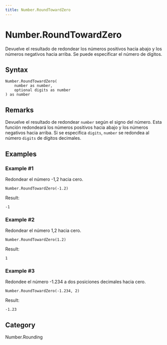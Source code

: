 ```yaml
---
title: Number.RoundTowardZero
---
```


# Number.RoundTowardZero


Devuelve el resultado de redondear los números positivos hacia abajo y los números negativos hacia arriba. Se puede especificar el número de dígitos.


## Syntax

```powerquery
Number.RoundTowardZero(
    number as number,
    optional digits as number
) as number
```


## Remarks

Devuelve el resultado de redondear <code>number</code> según el signo del número. Esta función redondeará los números positivos hacia abajo y los números negativos hacia arriba.    Si se especifica <code>digits</code>, <code>number</code> se redondea al número <code>digits</code> de dígitos decimales.  


## Examples

### Example #1 
Redondear el número -1,2 hacia cero.
```powerquery
Number.RoundTowardZero(-1.2)
```

Result: 
```powerquery
-1
```


### Example #2 
Redondear el número 1,2 hacia cero.
```powerquery
Number.RoundTowardZero(1.2)
```

Result: 
```powerquery
1
```


### Example #3 
Redondee el número -1.234 a dos posiciones decimales hacia cero.
```powerquery
Number.RoundTowardZero(-1.234, 2)
```

Result: 
```powerquery
-1.23
```




## Category
Number.Rounding
